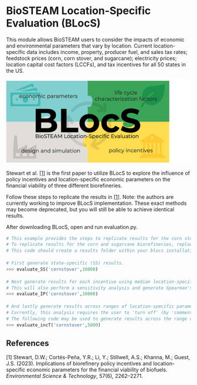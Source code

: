 # BioSTEAM Location-Specific Evaluation  (BLocS)

This module allows BioSTEAM users to consider the impacts of economic and environmental parameters that vary by location. Current location-specific data includes income, property, producer fuel, and sales tax rates; feedstock prices (corn, corn stover, and sugarcane); electricity prices; location capital cost factors (LCCFs), and tax incentives for all 50 states in the US.

![BLocS Logo](https://github.com/BioSTEAMDevelopmentGroup/BLocS/blob/main/BLocS_logo.tiff "BLocS Logo")

Stewart et al. [[1]](#1) is the first paper to utilize BLocS to explore the influence of policy incentives and location-specific economic parameters on the financial viability of three different biorefineries.

Follow these steps to replicate the results in [[1]](#1). Note: the authors are currently working to improve BLocS implementation. These exact methods may become deprecated, but you will still be able to achieve identical results.

After downloading BLocS, open and run evaluation.py.
```python
# This example provides the steps to replicate results for the corn stover biorefinery.
# To replicate results for the corn and sugarcane biorefineries, replace 'cornstover' in the following functions with 'corn' or 'sugarcane'.
# This code should create a results folder within your blocs installation and output the results there.

# First generate state-specific (SS) results.
>>> evaluate_SS('cornstover',10000)

# Next generate results for each incentive using median location-specific parameters.
# This will also perform a sensitivity analysis and generate Spearman's rho correlation coefficients for each metric and parameter.
>>> evaluate_IP('cornstover',10000)

# And lastly generate results across ranges of location-specific parameters. 
# Currently, this analysis requires the user to 'turn off' (by 'commenting out' using #) other location-specific parameters in create_IPs_model.
# The following code may be used to generate results across the range of state income tax rates. Be sure to 'turn off' the other location-specific parameters in lines 780-810.
>>> evaluate_incT('cornstover',5000)
```

## References
<a id="1">[1]</a>
  Stewart, D.W.; Cortés-Peña, Y.R.; Li, Y.; Stillwell, A.S.; Khanna, M.; Guest, J.S. (2023). Implications of biorefinery policy incentives and location-specific economic parameters for the financial viability of biofuels. _Environmental Science & Technology_, 57(6), 2262–2271.
